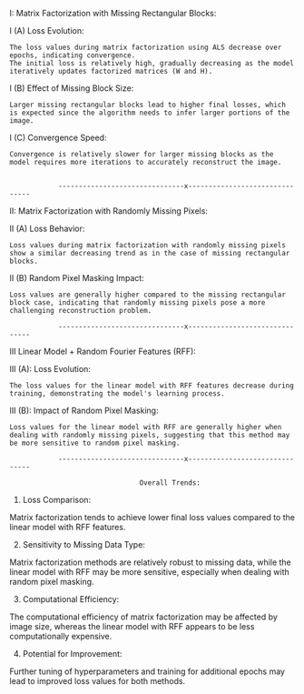 I: Matrix Factorization with Missing Rectangular Blocks:

I (A) Loss Evolution:

    The loss values during matrix factorization using ALS decrease over epochs, indicating convergence.
    The initial loss is relatively high, gradually decreasing as the model iteratively updates factorized matrices (W and H).


I (B) Effect of Missing Block Size:

    Larger missing rectangular blocks lead to higher final losses, which is expected since the algorithm needs to infer larger portions of the image.

I (C) Convergence Speed:


    Convergence is relatively slower for larger missing blocks as the model requires more iterations to accurately reconstruct the image.


                -------------------------------x-------------------------------

II: Matrix Factorization with Randomly Missing Pixels:

II (A)     Loss Behavior:

    Loss values during matrix factorization with randomly missing pixels show a similar decreasing trend as in the case of missing rectangular blocks.

II (B)  Random Pixel Masking Impact:

    Loss values are generally higher compared to the missing rectangular block case, indicating that randomly missing pixels pose a more challenging reconstruction problem.

                -------------------------------x-------------------------------

III Linear Model + Random Fourier Features (RFF):

III (A): Loss Evolution:

    The loss values for the linear model with RFF features decrease during training, demonstrating the model's learning process.

III (B): Impact of Random Pixel Masking:

    Loss values for the linear model with RFF are generally higher when dealing with randomly missing pixels, suggesting that this method may be more sensitive to random pixel masking.

                -------------------------------x-------------------------------

                                    Overall Trends:

1. Loss Comparison:

Matrix factorization tends to achieve lower final loss values compared to the linear model with RFF features.

2. Sensitivity to Missing Data Type:

Matrix factorization methods are relatively robust to missing data, while the linear model with RFF may be more sensitive, especially when dealing with random pixel masking.

3. Computational Efficiency:

The computational efficiency of matrix factorization may be affected by image size, whereas the linear model with RFF appears to be less computationally expensive.

4. Potential for Improvement:

Further tuning of hyperparameters and training for additional epochs may lead to improved loss values for both methods.